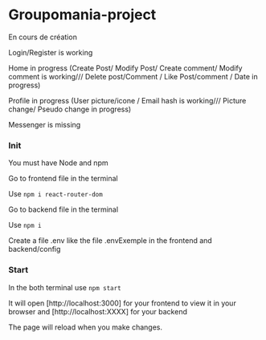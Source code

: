 # Groupomania-project

En cours de création

Login/Register is working

Home in progress (Create Post/ Modify Post/ Create comment/ Modify comment is working/// Delete post/Comment / Like Post/comment / Date in progress)

Profile in progress (User picture/icone / Email hash is working/// Picture change/ Pseudo change in progress)

Messenger is missing

### Init

You must have Node and npm

Go to frontend file in the terminal

Use `npm i react-router-dom`

Go to backend file in the terminal

Use `npm i`

Create a file .env like the file .envExemple in the frontend and backend/config

### Start

In the both terminal use `npm start`

It will open [http://localhost:3000] for your frontend to view it in your browser and [http://localhost:XXXX] for your backend

The page will reload when you make changes.
